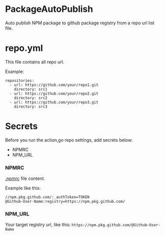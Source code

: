# PackageAutoPublish

Auto publish NPM package to github package registry from a repo url list file.

# repo.yml

This file contains all repo url.

Example:
```
repositories:
  - url: https://github.com/your/repo1.git
    directory: src1
  - url: https://github.com/your/repo2.git
    directory: src2
  - url: https://github.com/your/repo3.git
    directory: src3
```

# Secrets
Before you run the action,go repo settings, add secrets below:
- NPMRC
- NPM_URL

### NPMRC
[.npmrc](https://docs.npmjs.com/cli/v10/configuring-npm/npmrc) file content.

Example like this:
```
//npm.pkg.github.com/:_authToken=TOKEN
@Github-User-Name:registry=https://npm.pkg.github.com/
```

### NPM_URL
Your target registry url, like this: 
`https://npm.pkg.github.com/@Github-User-Name`
